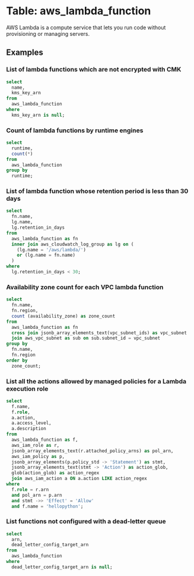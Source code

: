 # Table: aws_lambda_function

AWS Lambda is a compute service that lets you run code without provisioning or managing servers.

## Examples

### List of lambda functions which are not encrypted with CMK

```sql
select
  name,
  kms_key_arn
from
  aws_lambda_function
where
  kms_key_arn is null;
```


### Count of lambda functions by runtime engines

```sql
select
  runtime,
  count(*)
from
  aws_lambda_function
group by
  runtime;
```


### List of lambda function whose retention period is less than 30 days

```sql
select
  fn.name,
  lg.name,
  lg.retention_in_days
from
  aws_lambda_function as fn
  inner join aws_cloudwatch_log_group as lg on (
    (lg.name = '/aws/lambda/')
    or (lg.name = fn.name)
  )
where
  lg.retention_in_days < 30;
```


### Availability zone count for each VPC lambda function

```sql
select
  fn.name,
  fn.region,
  count (availability_zone) as zone_count
from
  aws_lambda_function as fn
  cross join jsonb_array_elements_text(vpc_subnet_ids) as vpc_subnet
  join aws_vpc_subnet as sub on sub.subnet_id = vpc_subnet
group by
  fn.name,
  fn.region
order by
  zone_count;
```


### List all the actions allowed by managed policies for a Lambda execution role

```sql
select
  f.name,
  f.role,
  a.action,
  a.access_level,
  a.description
from
  aws_lambda_function as f,
  aws_iam_role as r,
  jsonb_array_elements_text(r.attached_policy_arns) as pol_arn,
  aws_iam_policy as p,
  jsonb_array_elements(p.policy_std -> 'Statement') as stmt,
  jsonb_array_elements_text(stmt -> 'Action') as action_glob,
  glob(action_glob) as action_regex
  join aws_iam_action a ON a.action LIKE action_regex
where
  f.role = r.arn
  and pol_arn = p.arn
  and stmt ->> 'Effect' = 'Allow'
  and f.name = 'hellopython';
```


### List functions not configured with a dead-letter queue

```sql
select
  arn,
  dead_letter_config_target_arn
from
  aws_lambda_function
where
  dead_letter_config_target_arn is null;
```
